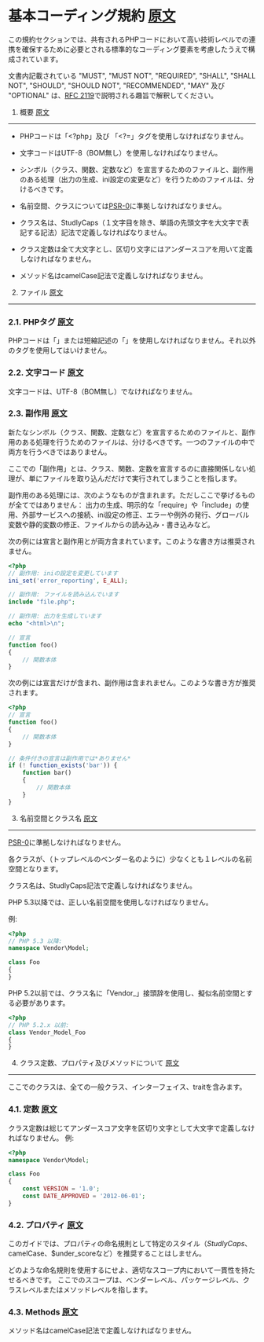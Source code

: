 基本コーディング規約 [原文](https://github.com/php-fig/fig-standards/blob/master/accepted/PSR-1-basic-coding-standard.md#basic-coding-standard)
=====================

この規約セクションでは、共有されるPHPコードにおいて高い技術レベルでの連携を確保するために必要とされる標準的なコーディング要素を考慮したうえで構成されています。

文書内記載されている "MUST", "MUST NOT", "REQUIRED", "SHALL", "SHALL NOT", "SHOULD", "SHOULD NOT", "RECOMMENDED", "MAY" 及び "OPTIONAL" は、[RFC 2119][]で説明される趣旨で解釈してください。

[RFC 2119]: http://www.ietf.org/rfc/rfc2119.txt
[PSR-0]: https://github.com/php-fig/fig-standards/blob/master/accepted/PSR-0.md


1. 概要 [原文](https://github.com/php-fig/fig-standards/blob/master/accepted/PSR-1-basic-coding-standard.md#1-overview)
-----------

- PHPコードは「<?php」及び 「<?=」タグを使用しなければなりません。

- 文字コードはUTF-8（BOM無し）を使用しなければなりません。

- シンボル（クラス、関数、定数など）を宣言するためのファイルと、副作用のある処理（出力の生成、ini設定の変更など）を行うためのファイルは、分けるべきです。

- 名前空間、クラスについては[PSR-0][]に準拠しなければなりません。

- クラス名は、StudlyCaps（１文字目を除き、単語の先頭文字を大文字で表記する記法）記法で定義しなければなりません。

- クラス定数は全て大文字とし、区切り文字にはアンダースコアを用いて定義しなければなりません。

- メソッド名はcamelCase記法で定義しなければなりません。


2. ファイル [原文](https://github.com/php-fig/fig-standards/blob/master/accepted/PSR-1-basic-coding-standard.md#2-files)
--------

### 2.1. PHPタグ [原文](https://github.com/php-fig/fig-standards/blob/master/accepted/PSR-1-basic-coding-standard.md#21-php-tags)

PHPコードは「<?php ?>」または短縮記述の「<?= ?>」を使用しなければなりません。それ以外のタグを使用してはいけません。

### 2.2. 文字コード [原文](https://github.com/php-fig/fig-standards/blob/master/accepted/PSR-1-basic-coding-standard.md#22-character-encoding)

文字コードは、UTF-8（BOM無し）でなければなりません。

### 2.3. 副作用 [原文](https://github.com/php-fig/fig-standards/blob/master/accepted/PSR-1-basic-coding-standard.md#23-side-effects)

新たなシンボル（クラス、関数、定数など）を宣言するためのファイルと、副作用のある処理を行うためのファイルは、分けるべきです。一つのファイルの中で両方を行うべきではありません。

ここでの「副作用」とは、クラス、関数、定数を宣言するのに直接関係しない処理が、単にファイルを取り込んだだけで実行されてしまうことを指します。

副作用のある処理には、次のようなものが含まれます。ただしここで挙げるものが全てではありません：
出力の生成、明示的な「require」や「include」の使用、外部サービスへの接続、ini設定の修正、エラーや例外の発行、グローバル変数や静的変数の修正、ファイルからの読み込み・書き込みなど。

次の例には宣言と副作用とが両方含まれています。このような書き方は推奨されません。

```php
<?php
// 副作用: iniの設定を変更しています
ini_set('error_reporting', E_ALL);

// 副作用: ファイルを読み込んでいます
include "file.php";

// 副作用: 出力を生成しています
echo "<html>\n";

// 宣言
function foo()
{
    // 関数本体
}
```

次の例には宣言だけが含まれ、副作用は含まれません。このような書き方が推奨されます。


```php
<?php
// 宣言
function foo()
{
    // 関数本体
}

// 条件付きの宣言は副作用では*ありません*
if (! function_exists('bar')) {
    function bar()
    {
        // 関数本体
    }
}
```


3. 名前空間とクラス名 [原文](https://github.com/php-fig/fig-standards/blob/master/accepted/PSR-1-basic-coding-standard.md#3-namespace-and-class-names)
----------------------------

[PSR-0][]に準拠しなければなりません。

各クラスが、（トップレベルのベンダー名のように）少なくとも１レベルの名前空間となります。

クラス名は、StudlyCaps記法で定義しなければなりません。

PHP 5.3以降では、正しい名前空間を使用しなければなりません。

例:

```php
<?php
// PHP 5.3 以降:
namespace Vendor\Model;

class Foo
{
}
```

PHP 5.2以前では、クラス名に「Vendor_」接頭辞を使用し、擬似名前空間とする必要があります。

```php
<?php
// PHP 5.2.x 以前:
class Vendor_Model_Foo
{
}
```

4. クラス定数、プロパティ及びメソッドについて [原文](https://github.com/php-fig/fig-standards/blob/master/accepted/PSR-1-basic-coding-standard.md#4-class-constants-properties-and-methods)
-------------------------------------------

ここでのクラスは、全ての一般クラス、インターフェイス、traitを含みます。

### 4.1. 定数 [原文](https://github.com/php-fig/fig-standards/blob/master/accepted/PSR-1-basic-coding-standard.md#41-constants)

クラス定数は総じてアンダースコア文字を区切り文字として大文字で定義しなければなりません。
例:

```php
<?php
namespace Vendor\Model;

class Foo
{
    const VERSION = '1.0';
    const DATE_APPROVED = '2012-06-01';
}
```

### 4.2. プロパティ [原文](https://github.com/php-fig/fig-standards/blob/master/accepted/PSR-1-basic-coding-standard.md#42-properties)

このガイドでは、プロパティの命名規則として特定のスタイル（$StudlyCaps、$camelCase、$under_scoreなど）を推奨することはしません。

どのような命名規則を使用するにせよ、適切なスコープ内において一貫性を持たせるべきです。
ここでのスコープは、ベンダーレベル、パッケージレベル、クラスレベルまたはメソッドレベルを指します。

### 4.3. Methods [原文](https://github.com/php-fig/fig-standards/blob/master/accepted/PSR-1-basic-coding-standard.md#43-methods)

メソッド名はcamelCase記法で定義しなければなりません。
